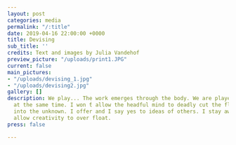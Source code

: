 ```yaml
---
layout: post
categories: media
permalink: "/:title"
date: 2019-04-16 22:00:00 +0000
title: Devising
sub_title: ''
credits: Text and images by Julia Vandehof
preview_picture: "/uploads/print1.JPG"
current: false
main_pictures:
- "/uploads/devising_1.jpg"
- "/uploads/devising2.jpg"
gallery: []
description: We play... The work emerges through the body. We are players and makers
  at the same time. I won ́t allow the headful mind to deadly cut the flow. I step
  into the unknown. I offer and I say yes to ideas of others. I stay awake. ... We
  allow creativity to over float.
press: false

---
```


